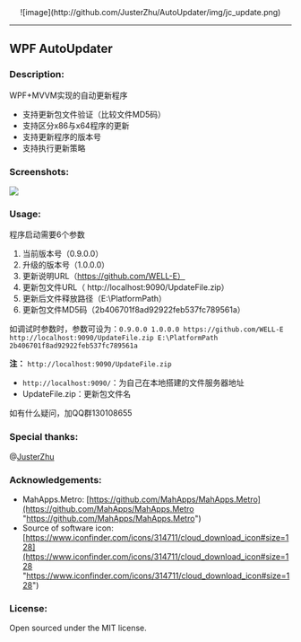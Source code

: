 <div align="center">
![image](http://github.com/JusterZhu/AutoUpdater/img/jc_update.png)
</div>

---------------------
## WPF AutoUpdater

### Description:

WPF+MVVM实现的自动更新程序

- 支持更新包文件验证（比较文件MD5码）
- 支持区分x86与x64程序的更新
- 支持更新程序的版本号
- 支持执行更新策略

### Screenshots:

![](http://i.imgur.com/oWcbNhb.png)

### Usage:

程序启动需要6个参数

1. 当前版本号（0.9.0.0）
2. 升级的版本号（1.0.0.0）
3. 更新说明URL（https://github.com/WELL-E）
4. 更新包文件URL（ http://localhost:9090/UpdateFile.zip）
5. 更新后文件释放路径（E:\PlatformPath）
6. 更新包文件MD5码（2b406701f8ad92922feb537fc789561a）

如调试时参数时，参数可设为：`0.9.0.0 1.0.0.0 https://github.com/WELL-E http://localhost:9090/UpdateFile.zip E:\PlatformPath 2b406701f8ad92922feb537fc789561a`

**注：** `http://localhost:9090/UpdateFile.zip`

- `http://localhost:9090/`：为自己在本地搭建的文件服务器地址
- UpdateFile.zip：更新包文件名

如有什么疑问，加QQ群130108655

### Special thanks:
@[JusterZhu](https://github.com/JusterZhu)

### Acknowledgements:

- MahApps.Metro: [https://github.com/MahApps/MahApps.Metro](https://github.com/MahApps/MahApps.Metro "https://github.com/MahApps/MahApps.Metro")
- Source of software icon: [https://www.iconfinder.com/icons/314711/cloud_download_icon#size=128](https://www.iconfinder.com/icons/314711/cloud_download_icon#size=128 "https://www.iconfinder.com/icons/314711/cloud_download_icon#size=128")

### License:

Open sourced under the MIT license.

